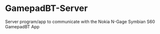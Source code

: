 # GamepadBT-Server
Server program/app to communicate with the Nokia N-Gage Symbian S60 GamepadBT App
